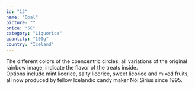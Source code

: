 ```yaml
---
id: "13"
name: "Opal"
picture: ""
price: "5€"
category: "Liquorice"
quantity: "100g"
country: "Iceland"
---
```

The different colors of the coencentric circles, all variations of the original rainbow image, indicate the flavor of the treats inside. <br>Options include mint licorice, salty licorice, sweet licorice and mixed fruits, all now produced by fellow Icelandic candy maker Nói Síríus since 1995.